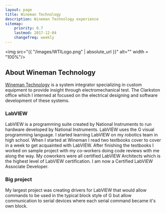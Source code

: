 ```yaml
---
layout: page
title: Wineman Technology
description: Wineman Technology experience
sitemap:
    priority: 0.7
    lastmod: 2017-12-04
    changefreq: weekly
---
```

<span><img src="{{ "/images/WTILogo.png" | absolute_url }}" alt="" width = "100%"/></span>
## About Wineman Technology
<a href = "https://www.winemantech.com/">Wineman Technology</a> is a system integrator specializing in custom equipment
to provide insight through electromechanical test. The Clarkston office which I interned at focused on the electrical designing
and software development of these systems.

### LabVIEW
LabVIEW is a programming suite created by National Instruments to run hardware developed by National Instruments.
LabVIEW uses the G visual programming language. I started learning LabVIEW on my robotics team in high school.
When I started at Wineman I read two textbooks cover to cover in a week to get acquainted with LabVIEW.
After finishing the textbooks I worked on sample project with my co-workers doing code reviews with me along the way.
My coworkers were all certified LabVIEW Architects which is the highest level of LabVIEW certification.
I am now a Certified LabVIEW Associate Developer.


### Big project
My largest project was creating drivers for LabVIEW that would allow commands to be used in the typical block style of G but allow communication to serial devices where each serial command became it's own block.

